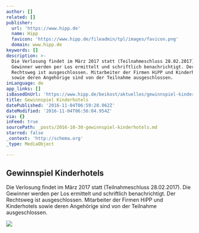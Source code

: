 ```yaml
---
author: []
related: []
publisher:
  url: 'https://www.hipp.de'
  name: Hipp
  favicon: 'https://www.hipp.de/fileadmin/tpl/images/favicon.png'
  domain: www.hipp.de
keywords: []
description: >-
  Die Verlosung findet im März 2017 statt (Teilnahmeschluss 28.02.2017). Die
  Gewinner werden per Los ermittelt und schriftlich benachrichtigt. Der
  Rechtsweg ist ausgeschlossen. Mitarbeiter der Firmen HiPP und Kinderhotels
  sowie deren Angehörige sind von der Teilnahme ausgeschlossen.
inLanguage: de
app_links: []
isBasedOnUrl: 'https://www.hipp.de/beikost/aktuelles/gewinnspiel-kinderhotels/'
title: Gewinnspiel Kinderhotels
datePublished: '2016-11-04T06:59:28.062Z'
dateModified: '2016-11-04T06:56:04.954Z'
via: {}
inFeed: true
sourcePath: _posts/2016-10-30-gewinnspiel-kinderhotels.md
starred: false
_context: 'http://schema.org'
_type: MediaObject

---
```

<article style=""><h1>Gewinnspiel Kinderhotels</h1><p>Die Verlosung findet im März 2017 statt (Teilnahmeschluss 28.02.2017). Die Gewinner werden per Los ermittelt und schriftlich benachrichtigt. Der Rechtsweg ist ausgeschlossen. Mitarbeiter der Firmen HiPP und Kinderhotels sowie deren Angehörige sind von der Teilnahme ausgeschlossen.</p><img src="https://www.hipp.de/fileadmin/redakteure/Medien/Beikost/Teaser/t_gutscheinheft_vitaminkorb.png" /></article>